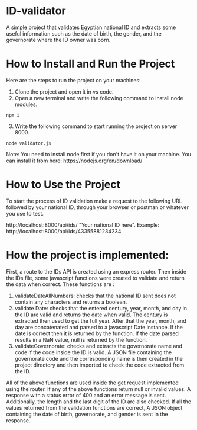 # ID-validator
A simple project that validates Egyptian national ID and extracts some useful information such as the date of birth, the gender, and the governorate where the ID owner was born.
# How to Install and Run the Project
Here are the steps to run the project on your machines:
1. Clone the project and open it in vs code.
2. Open a new terminal and write the following command to install node modules.
```
npm i
```
3. Write the following command to start running the project on server 8000.
```
node validator.js
```
Note: You need to install node first if you don't have it on your machine. You can install it from here: https://nodejs.org/en/download/

# How to Use the Project
To start the process of ID validation make a request to the following URL followed by your national ID, through your browser or postman or whatever you use to test.

http://localhost:8000/api/ids/ "Your national ID here". Example: http://localhost:8000/api/ids/43355881234234

# How the project is implemented:
First, a route to the IDs API is created using an express router. Then inside the IDs file, some javascript functions were created to validate and return the data when correct.
These functions are :
1. validateDateAllNumbers: checks that the national ID sent does not contain any characters and returns a boolean.
2. validate Date: checks that the entered century, year, month, and day in the ID are valid and returns the date when valid. The century is extracted then used to get the full year. After that the year, month, and day are concatenated and parsed to a javascript Date instance. If the date is correct then it is returned by the function. If the date parsed results in a NaN value, null is returned by the function.
3. validateGovernorate: checks and extracts the governorate name and code if the code inside the ID is valid. A JSON file containing the governorate code and the corresponding name is then created in the project directory and then imported to check the code extracted from the ID.

All of the above functions are used inside the get request implemented using the router. If any of the above functions return null or invalid values. A response with a status error of 400 and an error message is sent. Additionally, the length and the last digit of the ID are also checked. If all the values returned from the validation functions are correct, A JSON object containing the date of birth, governorate, and gender is sent in the response.  

